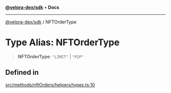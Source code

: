 [**@velora-dex/sdk**](../README.md) • **Docs**

***

[@velora-dex/sdk](../globals.md) / NFTOrderType

# Type Alias: NFTOrderType

> **NFTOrderType**: `"LIMIT"` \| `"P2P"`

## Defined in

[src/methods/nftOrders/helpers/types.ts:10](https://github.com/VeloraDEX/paraswap-sdk/blob/feat/velora/src/methods/nftOrders/helpers/types.ts#L10)
